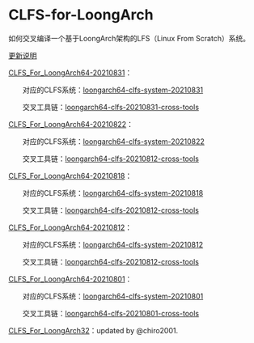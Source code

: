 # CLFS-for-LoongArch
如何交叉编译一个基于LoongArch架构的LFS（Linux From Scratch）系统。

[更新说明](https://github.com/sunhaiyong1978/CLFS-for-LoongArch/blob/main/ChangeLog.md)


[CLFS_For_LoongArch64-20210831](https://github.com/sunhaiyong1978/CLFS-for-LoongArch/blob/main/CLFS_For_LoongArch64-20210831.md)：

　　对应的CLFS系统：[loongarch64-clfs-system-20210831](https://github.com/sunhaiyong1978/CLFS-for-LoongArch/releases/download/20210831/loongarch64-clfs-system-20210831.tar.bz2)

　　交叉工具链：[loongarch64-clfs-20210831-cross-tools](https://github.com/sunhaiyong1978/CLFS-for-LoongArch/releases/download/20210831/loongarch64-clfs-20210831-cross-tools.tar.xz)

[CLFS_For_LoongArch64-20210822](https://github.com/sunhaiyong1978/CLFS-for-LoongArch/blob/main/CLFS_For_LoongArch64-20210822.md)：

　　对应的CLFS系统：[loongarch64-clfs-system-20210822](https://github.com/sunhaiyong1978/CLFS-for-LoongArch/releases/download/20210822/loongarch64-clfs-system-20210822.tar.bz2)

　　交叉工具链：[loongarch64-clfs-20210812-cross-tools](https://github.com/sunhaiyong1978/CLFS-for-LoongArch/releases/download/20210812/loongarch64-clfs-20210812-cross-tools.tar.xz)

[CLFS_For_LoongArch64-20210818](https://github.com/sunhaiyong1978/CLFS-for-LoongArch/blob/main/CLFS_For_LoongArch64-20210818.md)：

　　对应的CLFS系统：[loongarch64-clfs-system-20210818](https://github.com/sunhaiyong1978/CLFS-for-LoongArch/releases/download/20210818/loongarch64-clfs-system-20210818.tar.bz2)

　　交叉工具链：[loongarch64-clfs-20210812-cross-tools](https://github.com/sunhaiyong1978/CLFS-for-LoongArch/releases/download/20210812/loongarch64-clfs-20210812-cross-tools.tar.xz)


[CLFS_For_LoongArch64-20210812](https://github.com/sunhaiyong1978/CLFS-for-LoongArch/blob/main/CLFS_For_LoongArch64-20210812.md)：

　　对应的CLFS系统：[loongarch64-clfs-system-20210812](https://github.com/sunhaiyong1978/CLFS-for-LoongArch/releases/download/20210812/loongarch64-clfs-system-20210812.tar.bz2)

　　交叉工具链：[loongarch64-clfs-20210812-cross-tools](https://github.com/sunhaiyong1978/CLFS-for-LoongArch/releases/download/20210812/loongarch64-clfs-20210812-cross-tools.tar.xz)

[CLFS_For_LoongArch64-20210801](https://github.com/sunhaiyong1978/CLFS-for-LoongArch/blob/main/CLFS_For_LoongArch64-20210801.md)：

　　对应的CLFS系统：[loongarch64-clfs-system-20210801](https://github.com/sunhaiyong1978/CLFS-for-LoongArch/releases/download/20210801/loongarch64-clfs-system-20210801.tar.bz2)

　　交叉工具链：[loongarch64-clfs-20210801-cross-tools](https://github.com/sunhaiyong1978/CLFS-for-LoongArch/releases/download/20210801/loongarch64-clfs-20210801-cross-tools.tar.xz)

[CLFS_For_LoongArch32](./CLFS_For_LoongArch32.md)：updated by @chiro2001.

